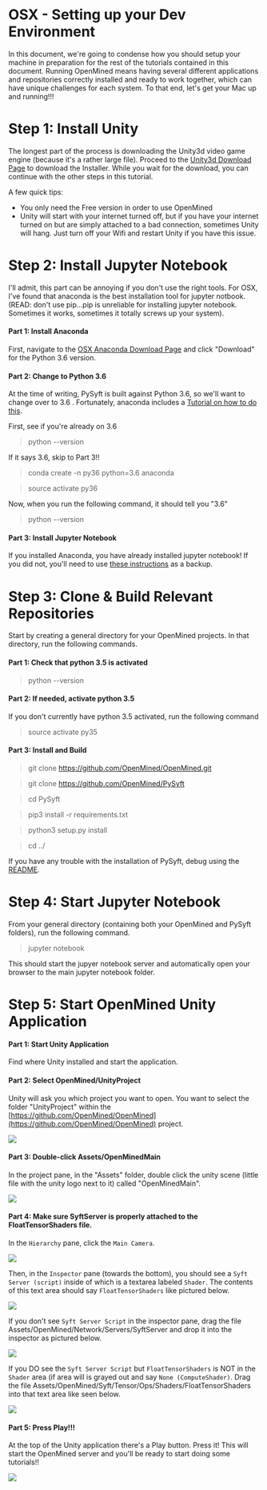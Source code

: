 # OSX - Setting up your Dev Environment

In this document, we're going to condense how you should setup your machine in preparation for the rest of the tutorials contained in this document. Running OpenMined means having several different applications and repositories correctly installed and ready to work together, which can have unique challenges for each system. To that end, let's get your Mac up and running!!!

# Step 1: Install Unity

The longest part of the process is downloading the Unity3d video game engine (because it's a rather large file). Proceed to the [Unity3d Download Page](https://store.unity.com/download?ref=personal) to download the Installer. While you wait for the download, you can continue with the other steps in this tutorial.

A few quick tips:

* You only need the Free version in order to use OpenMined
* Unity will start with your internet turned off, but if you have your internet turned on but are simply attached to a bad connection, sometimes Unity will hang. Just turn off your Wifi and restart Unity if you have this issue.

# Step 2: Install Jupyter Notebook

I'll admit, this part can be annoying if you don't use the right tools. For OSX, I've found that anaconda is the best installation tool for jupyter notbook. (READ: don't use pip...pip is unreliable for installing jupyter notebook. Sometimes it works, sometimes it totally screws up your system). 

#### Part 1: Install Anaconda
First, navigate to the [OSX Anaconda Download Page](https://www.anaconda.com/download/#macos) and click "Download" for the Python 3.6 version.

#### Part 2: Change to Python 3.6
At the time of writing, PySyft is built against Python 3.6, so we'll want to change over to 3.6 . Fortunately, anaconda includes a [Tutorial on how to do this](https://conda.io/docs/user-guide/tasks/manage-python.html).

First, see if you're already on 3.6

>python --version

If it says 3.6, skip to Part 3!!

>conda create -n py36 python=3.6 anaconda

>source activate py36

Now, when you run the following command, it should tell you "3.6"
>python --version

#### Part 3: Install Jupyter Notebook

If you installed Anaconda, you have already installed jupyter notebook! If you did not, you'll need to use [these instructions](http://jupyter.readthedocs.io/en/latest/install.html) as a backup.

# Step 3: Clone & Build Relevant Repositories

Start by creating a general directory for your OpenMined projects. In that directory, run the following commands. 

#### Part 1: Check that python 3.5 is activated
>python --version

#### Part 2: If needed, activate python 3.5
If you don't currently have python 3.5 activated, run the following command

>source activate py35

#### Part 3: Install and Build

> git clone https://github.com/OpenMined/OpenMined.git
 
> git clone https://github.com/OpenMined/PySyft

> cd PySyft

> pip3 install -r requirements.txt

> python3 setup.py install

> cd ../

If you have any trouble with the installation of PySyft, debug using the [README](https://github.com/OpenMined/PySyft).

# Step 4: Start Jupyter Notebook

From your general directory (containing both your OpenMined and PySyft folders), run the following command.

>jupyter notebook

This should start the jupyer notebook server and automatically open your browser to the main jupyter notebook folder.

# Step 5: Start OpenMined Unity Application

#### Part 1: Start Unity Application

Find where Unity installed and start the application.

#### Part 2: Select OpenMined/UnityProject

Unity will ask you which project you want to open. You want to select the folder "UnityProject" within the [https://github.com/OpenMined/OpenMined](https://github.com/OpenMined/OpenMined) project. 

![](../resources/images/OpenUnityProject.png)

#### Part 3: Double-click Assets/OpenMinedMain

In the project pane, in the "Assets" folder, double click the unity scene (little file with the unity logo next to it) called "OpenMinedMain".

![](../resources/images/SelectUnityScene.png)

#### Part 4: Make sure SyftServer is properly attached to the FloatTensorShaders file.

In the `Hierarchy` pane, click the `Main Camera`. 

![](../resources/images/HierarchyMainCamera.png)

Then, in the `Inspector` pane (towards the bottom), you should see a `Syft Server (script)` inside of which is a textarea labeled `Shader`. The contents of this text area should say `FloatTensorShaders` like pictured below.

![](../resources/images/CameraInspector.png)

If you don't see `Syft Server Script` in the inspector pane, drag the file Assets/OpenMined/Network/Servers/SyftServer and drop it into the inspector as pictured below.

![](../resources/images/DragSyftServer.png)

If you DO see the `Syft Server Script` but `FloatTensorShaders` is NOT in the `Shader` area (if area will is grayed out and say `None (ComputeShader)`. Drag the file Assets/OpenMined/Syft/Tensor/Ops/Shaders/FloatTensorShaders into that text area like seen below.

![](../resources/images/DragShader.png)

#### Part 5: Press Play!!!

At the top of the Unity application there's a Play button. Press it! This will start the OpenMined server and you'll be ready to start doing some tutorials!!

![](../resources/images/UnityPlayButton.png)
